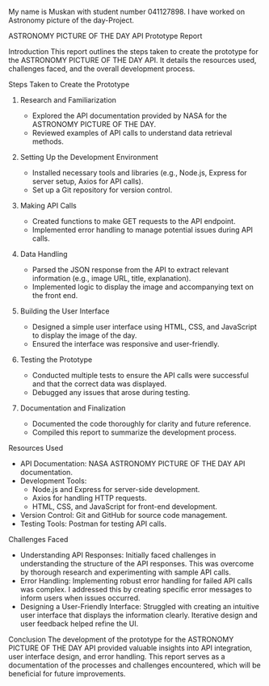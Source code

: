 My name is Muskan with student number 041127898. I have worked on Astronomy picture of the day-Project.

 ASTRONOMY PICTURE OF THE DAY API Prototype Report

Introduction
This report outlines the steps taken to create the prototype for the ASTRONOMY PICTURE OF THE DAY API. It details the resources used, challenges faced, and the overall development process.

Steps Taken to Create the Prototype

1. Research and Familiarization
   - Explored the API documentation provided by NASA for the ASTRONOMY PICTURE OF THE DAY.
   - Reviewed examples of API calls to understand data retrieval methods.

2. Setting Up the Development Environment
   - Installed necessary tools and libraries (e.g., Node.js, Express for server setup, Axios for API calls).
   - Set up a Git repository for version control.

3. Making API Calls
   - Created functions to make GET requests to the API endpoint.
   - Implemented error handling to manage potential issues during API calls.

4. Data Handling
   - Parsed the JSON response from the API to extract relevant information (e.g., image URL, title, explanation).
   - Implemented logic to display the image and accompanying text on the front end.

5. Building the User Interface
   - Designed a simple user interface using HTML, CSS, and JavaScript to display the image of the day.
   - Ensured the interface was responsive and user-friendly.

6. Testing the Prototype
   - Conducted multiple tests to ensure the API calls were successful and that the correct data was displayed.
   - Debugged any issues that arose during testing.

7. Documentation and Finalization
   - Documented the code thoroughly for clarity and future reference.
   - Compiled this report to summarize the development process.

 Resources Used
- API Documentation: NASA ASTRONOMY PICTURE OF THE DAY API documentation.
- Development Tools:
  - Node.js and Express for server-side development.
  - Axios for handling HTTP requests.
  - HTML, CSS, and JavaScript for front-end development.
- Version Control: Git and GitHub for source code management.
- Testing Tools: Postman for testing API calls.

Challenges Faced
- Understanding API Responses: Initially faced challenges in understanding the structure of the API responses. This was overcome by thorough research and experimenting with sample API calls.
- Error Handling: Implementing robust error handling for failed API calls was complex. I addressed this by creating specific error messages to inform users when issues occurred.
- Designing a User-Friendly Interface: Struggled with creating an intuitive user interface that displays the information clearly. Iterative design and user feedback helped refine the UI.

Conclusion
The development of the prototype for the ASTRONOMY PICTURE OF THE DAY API provided valuable insights into API integration, user interface design, and error handling. This report serves as a documentation of the processes and challenges encountered, which will be beneficial for future improvements.
